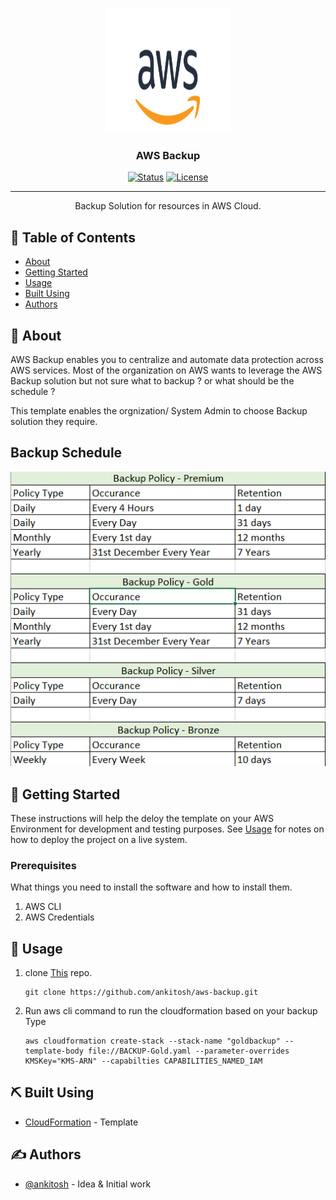 <p align="center">
  <a href="" rel="noopener">
 <img width=200px height=200px src="backup.png" alt="Project logo"></a>
</p>

<h3 align="center">AWS Backup</h3>

<div align="center">

[![Status](https://img.shields.io/badge/status-active-success.svg)]()
[![License](https://img.shields.io/badge/license-MIT-blue.svg)](/LICENSE)

</div>

---

<p align="center"> Backup Solution for resources in AWS Cloud.
    <br> 
</p>

## 📝 Table of Contents

- [About](#about)
- [Getting Started](#getting_started)
- [Usage](#usage)
- [Built Using](#built_using)
- [Authors](#authors)

## 🧐 About <a name = "about"></a>

AWS Backup enables you to centralize and automate data protection across AWS services.
Most of the organization on AWS wants to leverage the AWS Backup solution but not sure what to backup ? or what should be the schedule ?

This template enables the orgnization/ System Admin to choose Backup solution they require.

## Backup Schedule
![Backup_Schedule](Backup_Schedule.png)

## 🏁 Getting Started <a name = "getting_started"></a>

These instructions will help the deloy the template on your AWS Environment for development and testing purposes. See [Usage](#Usage) for notes on how to deploy the project on a live system.

### Prerequisites

What things you need to install the software and how to install them.
  1. AWS CLI
  2. AWS Credentials


## 🎈 Usage <a name="usage"></a>

1. clone [This](https://github.com/ankitosh/aws-backup.git) repo.
    ```
    git clone https://github.com/ankitosh/aws-backup.git
    ```
2. Run aws cli command to run the cloudformation based on your backup Type
    ```
    aws cloudformation create-stack --stack-name "goldbackup" --template-body file://BACKUP-Gold.yaml --parameter-overrides KMSKey="KMS-ARN" --capabilties CAPABILITIES_NAMED_IAM 
    ```

## ⛏️ Built Using <a name = "built_using"></a>

- [CloudFormation](https://aws.amazon.com/cloudformation/) - Template

## ✍️ Authors <a name = "authors"></a>

- [@ankitosh](https://github.com/ankitosh) - Idea & Initial work